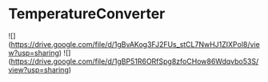 # TemperatureConverter

![] (https://drive.google.com/file/d/1gBvAKog3FJ2FUs_stCL7NwHJ1ZIXPol8/view?usp=sharing)
![] (https://drive.google.com/file/d/1gBP51R6ORfSpg8zfoCHow86Wdqvbo53S/view?usp=sharing)

